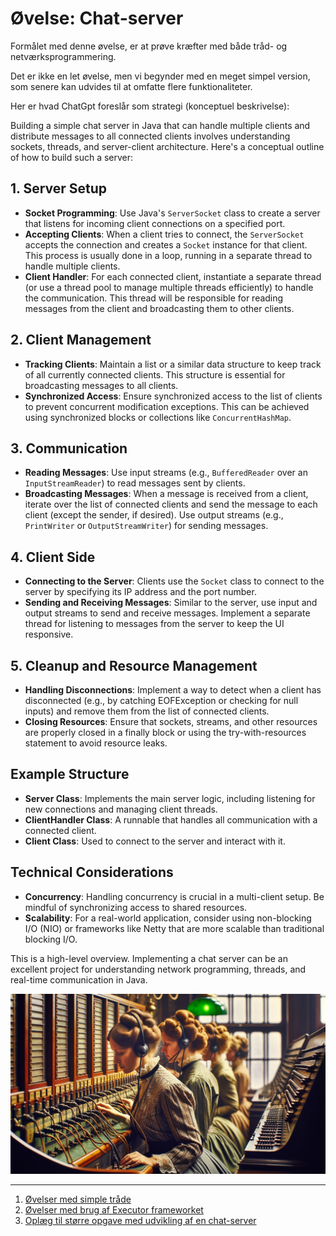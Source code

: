 # Øvelse: Chat-server

Formålet med denne øvelse, er at prøve kræfter med både tråd- og netværksprogrammering.

Det er ikke en let øvelse, men vi begynder med en meget simpel version, som senere kan udvides til at omfatte flere funktionaliteter.

Her er hvad ChatGpt foreslår som strategi (konceptuel beskrivelse):

Building a simple chat server in Java that can handle multiple clients and distribute messages to all connected clients involves understanding sockets, threads, and server-client architecture. Here's a conceptual outline of how to build such a server:

## 1. Server Setup

- **Socket Programming**: Use Java's `ServerSocket` class to create a server that listens for incoming client connections on a specified port.
- **Accepting Clients**: When a client tries to connect, the `ServerSocket` accepts the connection and creates a `Socket` instance for that client. This process is usually done in a loop, running in a separate thread to handle multiple clients.
- **Client Handler**: For each connected client, instantiate a separate thread (or use a thread pool to manage multiple threads efficiently) to handle the communication. This thread will be responsible for reading messages from the client and broadcasting them to other clients.

## 2. Client Management

- **Tracking Clients**: Maintain a list or a similar data structure to keep track of all currently connected clients. This structure is essential for broadcasting messages to all clients.
- **Synchronized Access**: Ensure synchronized access to the list of clients to prevent concurrent modification exceptions. This can be achieved using synchronized blocks or collections like `ConcurrentHashMap`.

## 3. Communication

- **Reading Messages**: Use input streams (e.g., `BufferedReader` over an `InputStreamReader`) to read messages sent by clients.
- **Broadcasting Messages**: When a message is received from a client, iterate over the list of connected clients and send the message to each client (except the sender, if desired). Use output streams (e.g., `PrintWriter` or `OutputStreamWriter`) for sending messages.

## 4. Client Side

- **Connecting to the Server**: Clients use the `Socket` class to connect to the server by specifying its IP address and the port number.
- **Sending and Receiving Messages**: Similar to the server, use input and output streams to send and receive messages. Implement a separate thread for listening to messages from the server to keep the UI responsive.

## 5. Cleanup and Resource Management

- **Handling Disconnections**: Implement a way to detect when a client has disconnected (e.g., by catching EOFException or checking for null inputs) and remove them from the list of connected clients.
- **Closing Resources**: Ensure that sockets, streams, and other resources are properly closed in a finally block or using the try-with-resources statement to avoid resource leaks.

## Example Structure

- **Server Class**: Implements the main server logic, including listening for new connections and managing client threads.
- **ClientHandler Class**: A runnable that handles all communication with a connected client.
- **Client Class**: Used to connect to the server and interact with it.

## Technical Considerations

- **Concurrency**: Handling concurrency is crucial in a multi-client setup. Be mindful of synchronizing access to shared resources.
- **Scalability**: For a real-world application, consider using non-blocking I/O (NIO) or frameworks like Netty that are more scalable than traditional blocking I/O.

This is a high-level overview. Implementing a chat server can be an excellent project for understanding network programming, threads, and real-time communication in Java.

![switchboard](../img/switchboard.webp)

<hr/>

1. [Øvelser med simple tråde](./exercises_threads.md)
2. [Øvelser med brug af Executor frameworket](./exercises_executor.md)
3. [Oplæg til større opgave med udvikling af en chat-server](./exercises_chatserver.md)
